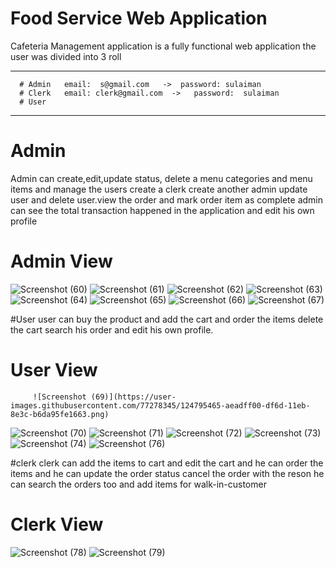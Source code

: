 # Food Service Web Application

Cafeteria Management application is a fully functional web application the user was divided into 3 roll

-----------------------------------------------------------------------------------------------------------


      # Admin   email:  s@gmail.com   ->  password: sulaiman
      # Clerk   email: clerk@gmail.com  ->   password:  sulaiman
      # User

-------------------------------------------------------------------------------------------------------------

# Admin
   Admin can create,edit,update status, delete a menu categories and  menu items and manage the users create a clerk create another admin update user and
   delete user.view the order and mark order item as complete admin can see the total transaction  happened in the application and edit his own profile

# Admin View

   ![Screenshot (60)](https://user-images.githubusercontent.com/77278345/124793215-65f54680-df6b-11eb-8507-83befd65399d.png)
![Screenshot (61)](https://user-images.githubusercontent.com/77278345/124793235-6988cd80-df6b-11eb-8847-81dcfa98b32f.png)
![Screenshot (62)](https://user-images.githubusercontent.com/77278345/124793260-6e4d8180-df6b-11eb-9c64-654d75563b6c.png)
![Screenshot (63)](https://user-images.githubusercontent.com/77278345/124793272-71e10880-df6b-11eb-89d1-3aba6e9b2e67.png)
![Screenshot (64)](https://user-images.githubusercontent.com/77278345/124793306-7b6a7080-df6b-11eb-98d9-2ad4034218be.png)
![Screenshot (65)](https://user-images.githubusercontent.com/77278345/124793318-7e656100-df6b-11eb-85fa-a17404f0aefc.png)
![Screenshot (66)](https://user-images.githubusercontent.com/77278345/124793329-80c7bb00-df6b-11eb-8ea3-909a8c75062a.png)
![Screenshot (67)](https://user-images.githubusercontent.com/77278345/124793347-84f3d880-df6b-11eb-9e83-998d5b5471de.png)


#User
   user can buy the product and add the cart and order the items delete the cart search his order and edit his own profile.

   # User View
         ![Screenshot (69)](https://user-images.githubusercontent.com/77278345/124795465-aeadff00-df6d-11eb-8e3c-b6da95fe1663.png)
![Screenshot (70)](https://user-images.githubusercontent.com/77278345/124796298-a1dddb00-df6e-11eb-8e42-cbf4e1ebefa5.png)
![Screenshot (71)](https://user-images.githubusercontent.com/77278345/124796312-a4403500-df6e-11eb-818b-ddc6e30ca31f.png)
![Screenshot (72)](https://user-images.githubusercontent.com/77278345/124796318-a6a28f00-df6e-11eb-98b6-f700a63a2640.png)
![Screenshot (73)](https://user-images.githubusercontent.com/77278345/124796323-a904e900-df6e-11eb-9531-6c92352fedda.png)
![Screenshot (74)](https://user-images.githubusercontent.com/77278345/124796330-aaceac80-df6e-11eb-9846-ebd31d7ab8d5.png)
![Screenshot (76)](https://user-images.githubusercontent.com/77278345/124796338-ae623380-df6e-11eb-85e5-13f872a19075.png)


#clerk
   clerk can add the items to cart and edit the cart and he can order the items and he can update the order status cancel the order with the reson
   he can search the orders too and add items for walk-in-customer

   # Clerk View

   ![Screenshot (78)](https://user-images.githubusercontent.com/77278345/124802345-7dd1c800-df75-11eb-8138-1ebb381c6a0f.png)
![Screenshot (79)](https://user-images.githubusercontent.com/77278345/124802359-80ccb880-df75-11eb-8c84-c6441f04afa3.png)
